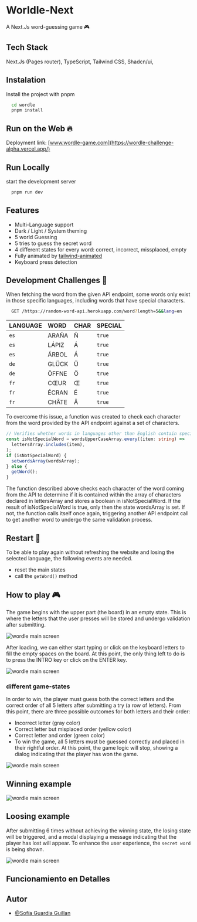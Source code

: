 # Worldle-Next

A Next.Js word-guessing game 🎮

## Tech Stack 

Next.Js (Pages router), TypeScript, Tailwind CSS, Shadcn/ui,

## Instalation 

Install the project with pnpm

```bash
  cd wordle
  pnpm install
```

## Run on the Web 🔥
Deployment link: [www.wordle-game.com](https://wordle-challenge-alpha.vercel.app/)

## Run Locally 

start the development server

```bash
  pnpm run dev
```

## Features 

- Multi-Language support
- Dark / Light / System theming
- 5 world Guessing
- 5 tries to guess the secret word
- 4 different states for every word: correct, incorrect, missplaced, empty
- Fully animated by [tailwind-animated](https://www.tailwindcss-animated.com/)
- Keyboard press detection

## Development Challenges 🚧

When fetching the word from the given API endpoint, some words only exist in those specific languages, including words that have special characters.

```bash
  GET /https://random-word-api.herokuapp.com/word?length=5&&lang=en
```

| LANGUAGE | WORD  | CHAR | SPECIAL |
| :------- | :---- | :--- | ------- |
| `es`     | ARAÑA | Ñ    | `true`  |
| `es`     | LÁPIZ | Á    | `true`  |
| `es`     | ÁRBOL | Á    | `true`  |
| `de`     | GLÜCK | Ü    | `true`  |
| `de`     | ÖFFNE | Ö    | `true`  |
| `fr`     | CŒUR  | Œ    | `true`  |
| `fr`     | ÉCRAN | É    | `true`  |
| `fr`     | CHÂTE | Â    | `true`  |



To overcome this issue, a function was created to check each character from the word provided by the API endpoint against a set of characters.

```typescript
// Verifies whether words in languages other than English contain special characters such as 'é', 'á', etc.
const isNotSpecialWord = wordsUpperCaseArray.every((item: string) =>
  lettersArray.includes(item),
);
if (isNotSpecialWord) {
  setwordsArray(wordsArray);
} else {
  getWord();
}
```

The function described above checks each character of the word coming from the API to determine if it is contained within the array of characters declared in lettersArray and stores a boolean in isNotSpecialWord. If the result of isNotSpecialWord is true, only then the state wordsArray is set. If not, the function calls itself once again, triggering another API endpoint call to get another word to undergo the same validation process.

## Restart 🔄️

To be able to play again without refreshing the website and losing the selected language, the following events are needed.

- reset the main states
- call the `getWord()` method

## How to play 🎮

The game begins with the upper part (the board) in an empty state. This is where the letters that the user presses will be stored and undergo validation after submitting.

![wordle main screen](https://i.ibb.co/LkKh3GN/wordle-main.png "Initial state after boot-up")

After loading, we can either start typing or click on the keyboard letters to fill the empty spaces on the board. At this point, the only thing left to do is to press the INTRO key or click on the ENTER key.

![wordle main screen](https://i.ibb.co/LpYx4s2/wordle-typing.png "Let's start typing")

### different game-states

In order to win, the player must guess both the correct letters and the correct order of all 5 letters after submitting a try (a row of letters). From this point, there are three possible outcomes for both letters and their order:

- Incorrect letter (gray color)
- Correct letter but misplaced order (yellow color)
- Correct letter and order (green color)
- To win the game, all 5 letters must be guessed correctly and placed in their rightful order. At this point, the game logic will stop, showing a dialog indicating that the player has won the game.

![wordle main screen](https://i.ibb.co/YLVxK4m/wordle-win1.png "3 different states for letters")

## Winning example

![wordle main screen](https://i.ibb.co/JmSfvBw/wordle-win2.png "3 different states for letters")

## Loosing example

After submitting 6 times without achieving the winning state, the losing state will be triggered, and a modal displaying a message indicating that the player has lost will appear. To enhance the user experience, the `secret word` is being shown.

![wordle main screen](https://i.ibb.co/J2srR0R/wordle-lost.png "loosing state =( ")

## Funcionamiento en Detalles

## Autor

- [@Sofía Guardia Guillan](https://github.com/Sogugui)
